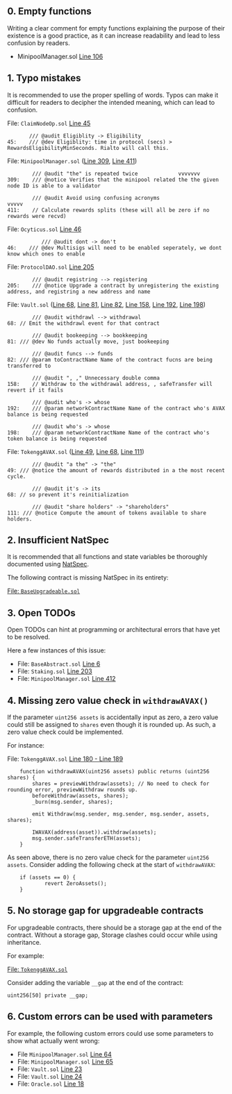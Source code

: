 ## 0. Empty functions

Writing a clear comment for empty functions explaining the purpose of their existence is a good practice, as it can increase readability and lead to less confusion by readers.

- MinipoolManager.sol [Line 106](https://github.com/code-423n4/2022-12-gogopool/blob/main/contracts/contract/MinipoolManager.sol#L106)

## 1. Typo mistakes

It is recommended to use the proper spelling of words. Typos can make it difficult for readers to decipher the intended meaning, which can lead to confusion.

File: `ClaimNodeOp.sol` [Line 45](https://github.com/code-423n4/2022-12-gogopool/blob/1c30b320b7105e57c92232408bc795b6d2dfa208/contracts/contract/ClaimNodeOp.sol#L45)

```
       /// @audit Eligiblity -> Eligibility
45:    /// @dev Eligiblity: time in protocol (secs) > RewardsEligibilityMinSeconds. Rialto will call this.
```

File: `MinipoolManager.sol` ([Line 309](https://github.com/code-423n4/2022-12-gogopool/blob/1c30b320b7105e57c92232408bc795b6d2dfa208/contracts/contract/MinipoolManager.sol#L309), [Line 411](https://github.com/code-423n4/2022-12-gogopool/blob/1c30b320b7105e57c92232408bc795b6d2dfa208/contracts/contract/MinipoolManager.sol#L411))

```
        /// @audit "the" is repeated twice             vvvvvvv
309:    /// @notice Verifies that the minipool related the the given node ID is able to a validator

        /// @audit Avoid using confusing acronyms                              vvvvv
411:    // Calculate rewards splits (these will all be zero if no rewards were recvd)
```

File: `Ocyticus.sol` [Line 46](https://github.com/code-423n4/2022-12-gogopool/blob/1c30b320b7105e57c92232408bc795b6d2dfa208/contracts/contract/Ocyticus.sol#L46)

```
           /// @audit dont -> don't
46:	   /// @dev Multisigs will need to be enabled seperately, we dont know which ones to enable
```

File: `ProtocolDAO.sol` [Line 205](https://github.com/code-423n4/2022-12-gogopool/blob/1c30b320b7105e57c92232408bc795b6d2dfa208/contracts/contract/ProtocolDAO.sol#L205)

```
        /// @audit registring --> registering
205:	/// @notice Upgrade a contract by unregistering the existing address, and registring a new address and name
```

File: `Vault.sol` ([Line 68](https://github.com/code-423n4/2022-12-gogopool/blob/1c30b320b7105e57c92232408bc795b6d2dfa208/contracts/contract/Vault.sol#L68), [Line 81](https://github.com/code-423n4/2022-12-gogopool/blob/1c30b320b7105e57c92232408bc795b6d2dfa208/contracts/contract/Vault.sol#L81), [Line 82](https://github.com/code-423n4/2022-12-gogopool/blob/1c30b320b7105e57c92232408bc795b6d2dfa208/contracts/contract/Vault.sol#L82), [Line 158](https://github.com/code-423n4/2022-12-gogopool/blob/1c30b320b7105e57c92232408bc795b6d2dfa208/contracts/contract/Vault.sol#L158), [Line 192](https://github.com/code-423n4/2022-12-gogopool/blob/1c30b320b7105e57c92232408bc795b6d2dfa208/contracts/contract/Vault.sol#L192), [Line 198](https://github.com/code-423n4/2022-12-gogopool/blob/1c30b320b7105e57c92232408bc795b6d2dfa208/contracts/contract/Vault.sol#L198))

```
        /// @audit withdrawl --> withdrawal
68:	// Emit the withdrawl event for that contract

        /// @audit bookeeping --> bookkeeping
81:	/// @dev No funds actually move, just bookeeping

        /// @audit funcs --> funds
82:	/// @param toContractName Name of the contract fucns are being transferred to

        /// @audit ", ," Unnecessary double comma
158:	// Withdraw to the withdrawal address, , safeTransfer will revert if it fails

        /// @audit who's -> whose
192:	/// @param networkContractName Name of the contract who's AVAX balance is being requested

        /// @audit who's -> whose
198:	/// @param networkContractName Name of the contract who's token balance is being requested
```

File: `TokenggAVAX.sol` ([Line 49](https://github.com/code-423n4/2022-12-gogopool/blob/1c30b320b7105e57c92232408bc795b6d2dfa208/contracts/contract/tokens/TokenggAVAX.sol#L49), [Line 68](https://github.com/code-423n4/2022-12-gogopool/blob/1c30b320b7105e57c92232408bc795b6d2dfa208/contracts/contract/tokens/TokenggAVAX.sol#L68), [Line 111](https://github.com/code-423n4/2022-12-gogopool/blob/1c30b320b7105e57c92232408bc795b6d2dfa208/contracts/contract/tokens/TokenggAVAX.sol#L111))

```
        /// @audit "a the" -> "the"
49:	/// @notice the amount of rewards distributed in a the most recent cycle.

        /// @audit it's -> its
68:	// so prevent it's reinitialization

        /// @audit "share holders" -> "shareholders"
111: /// @notice Compute the amount of tokens available to share holders.
```

## 2. Insufficient NatSpec

It is recommended that all functions and state variables be thoroughly documented using [NatSpec](https://docs.soliditylang.org/en/develop/natspec-format.html).

The following contract is missing NatSpec in its entirety:

[File: `BaseUpgradeable.sol`](https://github.com/code-423n4/2022-12-gogopool/blob/main/contracts/contract/BaseUpgradeable.sol)

## 3. Open TODOs

Open TODOs can hint at programming or architectural errors that have yet to be resolved.

Here a few instances of this issue:

- File: `BaseAbstract.sol` [Line 6](https://github.com/code-423n4/2022-12-gogopool/blob/1c30b320b7105e57c92232408bc795b6d2dfa208/contracts/contract/BaseAbstract.sol#L6)
- File: `Staking.sol` [Line 203](https://github.com/code-423n4/2022-12-gogopool/blob/1c30b320b7105e57c92232408bc795b6d2dfa208/contracts/contract/Staking.sol#L203)
- File: `MinipoolManager.sol` [Line 412](https://github.com/code-423n4/2022-12-gogopool/blob/1c30b320b7105e57c92232408bc795b6d2dfa208/contracts/contract/MinipoolManager.sol#L412)

## 4. Missing zero value check in `withdrawAVAX()`

If the parameter `uint256 assets` is accidentally input as zero, a zero value could still be assigned to `shares` even though it is rounded up. As such, a zero value check could be implemented.

For instance:

File: `TokenggAVAX.sol` [Line 180 - Line 189](https://github.com/code-423n4/2022-12-gogopool/blob/main/contracts/contract/tokens/TokenggAVAX.sol#L180-L189)

```solidity
	function withdrawAVAX(uint256 assets) public returns (uint256 shares) {
		shares = previewWithdraw(assets); // No need to check for rounding error, previewWithdraw rounds up.
		beforeWithdraw(assets, shares);
		_burn(msg.sender, shares);

		emit Withdraw(msg.sender, msg.sender, msg.sender, assets, shares);

		IWAVAX(address(asset)).withdraw(assets);
		msg.sender.safeTransferETH(assets);
	}
```

As seen above, there is no zero value check for the parameter `uint256 assets`. Consider adding the following check at the start of `withdrawAVAX`:

```solidity
	if (assets == 0) {
        	revert ZeroAssets();
	}
```

## 5. No storage gap for upgradeable contracts

For upgradeable contracts, there should be a storage gap at the end of the contract. Without a storage gap, Storage clashes could occur while using inheritance.

For example:

[File: `TokenggAVAX.sol`](https://github.com/code-423n4/2022-12-gogopool/blob/main/contracts/contract/tokens/TokenggAVAX.sol)

Consider adding the variable `__gap` at the end of the contract:

```solidity
uint256[50] private __gap;
```

## 6. Custom errors can be used with parameters

For example, the following custom errors could use some parameters to show what actually went wrong:

- File `MinipoolManager.sol` [Line 64](https://github.com/code-423n4/2022-12-gogopool/blob/main/contracts/contract/MinipoolManager.sol#L64)
- File: `MinipoolManager.sol` [Line 65](https://github.com/code-423n4/2022-12-gogopool/blob/main/contracts/contract/MinipoolManager.sol#L65)
- File: `Vault.sol` [Line 23](https://github.com/code-423n4/2022-12-gogopool/blob/main/contracts/contract/Vault.sol#L23)
- File: `Vault.sol` [Line 24](https://github.com/code-423n4/2022-12-gogopool/blob/main/contracts/contract/Vault.sol#L24)
- File: `Oracle.sol` [Line 18](https://github.com/code-423n4/2022-12-gogopool/blob/main/contracts/contract/Oracle.sol#L18)
